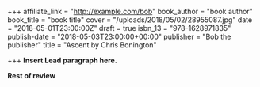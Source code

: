 +++
affiliate_link = "http://example.com/bob"
book_author = "book author"
book_title = "book title"
cover = "/uploads/2018/05/02/28955087.jpg"
date = "2018-05-01T23:00:00Z"
draft = true
isbn_13 = "978-1628971835"
publish-date = "2018-05-03T23:00:00+00:00"
publisher = "Bob the publisher"
title = "Ascent by Chris Bonington"

+++
**Insert Lead paragraph here.**

**Rest of review**